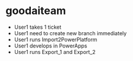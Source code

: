 # goodaiteam

* User1 takes 1 ticket
* User1 need to create new branch immediately
* User1 runs Import2PowerPlatform
* User1 develops in PowerApps
* User1 runs Export_1 and Export_2
